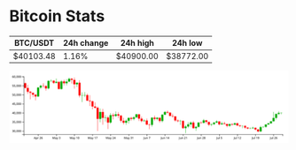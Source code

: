 # Bitcoin Stats

BTC/USDT|24h change|24h high|24h low|
|---|---|---|---|
|$40103.48|1.16%|$40900.00|$38772.00|

<img src="./chart.svg">
